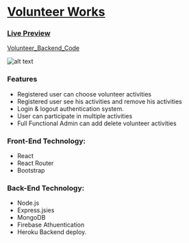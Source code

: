 
# [ Volunteer Works ](https://volenteer-work.web.app/)
 ### [Live Preview](https://volenteer-work.web.app/ " Volunteer Works wev app.")    
 [Volunteer_Backend_Code](https://github.com/mamunur13525/volenteer_work_server/ " Volunteer Works Backend COde.")    
 
![alt text](https://i.ibb.co/Xt9hz4h/Volunteer-Works.png)

### Features
*	Registered user can choose volunteer activities
* Registered user see his activities and remove his activities 
* Login & logout authentication system.
* User can participate in multiple activities
* Full Functional Admin can add delete volunteer activities






### __Front-End Technology__:
*	React
* React Router
* Bootstrap

### __Back-End Technology:__ 
*	Node.js
* Express.jsies 
* MongoDB
* Firebase Athuentication
* Heroku Backend deploy.

